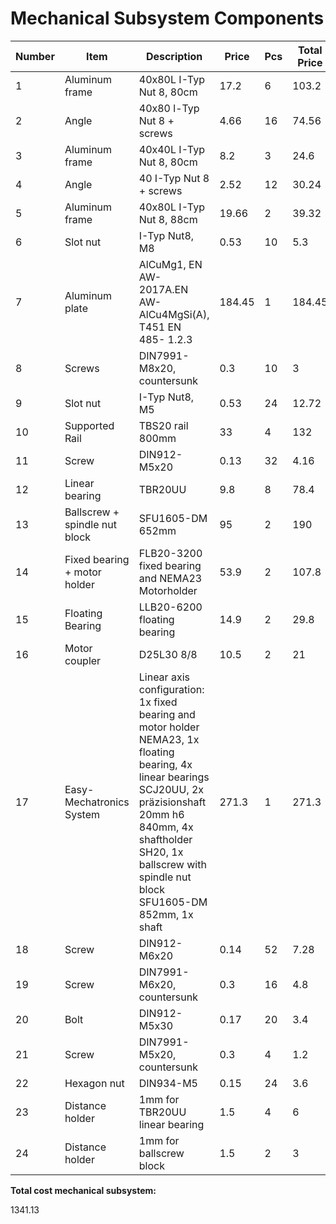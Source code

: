 # Mechanical Subsystem Components

| Number | Item | Description | Price | Pcs | Total Price | Links |
|--------|------|------------|-------|-----|-------------|-------|
| 1 | Aluminum frame | 40x80L I-Typ Nut 8, 80cm | 17.2 | 6 | 103.2 | [Link](https://www.dold-mechatronik.de/Aluminiumprofil-40x80L-I-Typ-Nut-8-Standardlaengen-215-EUR-m) |
| 2 | Angle | 40x80 l-Typ Nut 8 + screws | 4.66 | 16 | 74.56 | [Link](https://www.dold-mechatronik.de/Winkel-40x80-I-Typ-Nut-8-inkl-Befestigungssatz) |
| 3 | Aluminum frame | 40x40L I-Typ Nut 8, 80cm | 8.2 | 3 | 24.6 | [Link](https://www.dold-mechatronik.de/Aluminiumprofil-40x40L-I-Typ-Nut-8-Standardlaengen-1025-EUR-m) |
| 4 | Angle | 40 I-Typ Nut 8 + screws | 2.52 | 12 | 30.24 | [Link](https://www.dold-mechatronik.de/Stahlwinkel-40-I-Typ-Nut-8-inkl-Befestigungssatz) |
| 5 | Aluminum frame | 40x80L I-Typ Nut 8, 88cm | 19.66 | 2 | 39.32 | [Link](https://www.dold-mechatronik.de/Aluminiumprofil-40x80L-I-Typ-Nut-8-ZUSCHNITT-bis-1200-mm-2200-EUR-m-030-EUR-pro-Schnitt) |
| 6 | Slot nut | I-Typ Nut8, M8 | 0.53 | 10 | 5.3 | [Link](https://www.dold-mechatronik.de/Nutenstein-mit-Steg-I-Typ-Nut-8-Gewindedurchmesser-waehlbar) |
| 7 | Aluminum plate | AlCuMg1, EN AW-2017A.EN AW-AlCu4MgSi(A), T451 EN 485- 1.2.3 | 184.45 | 1 | 184.45 | [Link](http://www.gemmel-metalle.de) |
| 8 | Screws | DIN7991-M8x20, countersunk | 0.3 | 10 | 3 | [Link](https://www.dold-mechatronik.de/DIN-7991-Senkschraube-mit-Innensechskant-88-verzinkt) |
| 9 | Slot nut | I-Typ Nut8, M5 | 0.53 | 24 | 12.72 | [Link](https://www.dold-mechatronik.de/Nutenstein-mit-Steg-I-Typ-Nut-8-Gewindedurchmesser-waehlbar) |
| 10 | Supported Rail | TBS20 rail 800mm | 33 | 4 | 132 | [Link](https://www.dold-mechatronik.de/Linearfuehrung-Supported-Rail-TBS20-800mm-lang) |
| 11 | Screw | DIN912-M5x20 | 0.13 | 32 | 4.16 | [Link](https://www.dold-mechatronik.de/DIN-912-Zylinderschraube-mit-Innensechskant-88-verzinkt) |
| 12 | Linear bearing | TBR20UU | 9.8 | 8 | 78.4 | [Link](https://www.dold-mechatronik.de/Linearlager-20mm-TBR20UU-offen-Spiel-einstellbar) |
| 13 | Ballscrew + spindle nut block | SFU1605-DM 652mm | 95 | 2 | 190 | [Link](https://www.dold-mechatronik.de/SET-Kugelumlaufspindel-SFU1605-DM-642mm-mit-Spindelmutterblock-fuer-Easy-Mechatronics-System-1620A-L600) |
| 14 | Fixed bearing + motor holder | FLB20-3200 fixed bearing and NEMA23 Motorholder | 53.9 | 2 | 107.8 | [Link](https://www.dold-mechatronik.de/Festlagereinheit-FLB20-3200-inkl-Motorhalter-NEMA23-Easy-Mechatronics-System-1620B) |
| 15 | Floating Bearing | LLB20-6200 floating bearing | 14.9 | 2 | 29.8 | [Link](https://www.dold-mechatronik.de/Loslagereinheit-LLB20-6200-Easy-Mechatronics-System-1620B) |
| 16 | Motor coupler | D25L30 8/8 | 10.5 | 2 | 21 | [Link](https://www.dold-mechatronik.de/Wellenkupplung-XB-flexibel-D25L30-800-800mm) |
| 17 | Easy-Mechatronics System | Linear axis configuration: 1x fixed bearing and motor holder NEMA23, 1x floating bearing, 4x linear bearings SCJ20UU, 2x präzisionshaft 20mm h6 840mm, 4x shaftholder SH20, 1x ballscrew with spindle nut block SFU1605-DM 852mm, 1x shaft| 271.3 | 1 | 271.3 | [Link](https://www.dold-mechatronik.de/Linearachse-Konfigurator-Easy-Mechatronics-System-1620B) , [Link couipling](https://www.dold-mechatronik.de/Wellenkupplung-XB-flexibel-D25L30-800-800mm)|
| 18 | Screw | DIN912-M6x20 | 0.14 | 52 | 7.28 | [Link](https://www.dold-mechatronik.de/DIN-912-Zylinderschraube-mit-Innensechskant-88-verzinkt) |
| 19 | Screw | DIN7991-M6x20, countersunk | 0.3 | 16 | 4.8 | [Link](https://www.dold-mechatronik.de/DIN-7991-Senkschraube-mit-Innensechskant-88-verzinkt-M6x20) |
| 20 | Bolt | DIN912-M5x30 | 0.17 | 20 | 3.4 | [Link](https://www.dold-mechatronik.de/DIN-912-Zylinderschraube-mit-Innensechskant-88-verzinkt) |
| 21 | Screw | DIN7991-M5x20, countersunk | 0.3 | 4 | 1.2 | [Link](https://www.dold-mechatronik.de/DIN-7991-Senkschraube-mit-Innensechskant-88-verzinkt) |
| 22 | Hexagon nut | DIN934-M5 | 0.15 | 24 | 3.6 | [Link](https://www.dold-mechatronik.de/DIN-934-Sechskantmutter-8-verzinkt) |
| 23 | Distance holder | 1mm for TBR20UU linear bearing | 1.5 | 4 | 6 | [Link](https://www.dold-mechatronik.de/Distanzblech-1mm-fuer-TBR20UU) |
| 24 | Distance holder | 1mm for ballscrew block | 1.5 | 2 | 3 | [Link](https://www.dold-mechatronik.de/Distanzblech-1mm-fuer-TR-Muttern-mit-Gehaeuse-16x4-und-16x8-sowie-Spindelmuttergehaeuse-HSFU1605) |

**Total cost mechanical subsystem:**

1341.13


